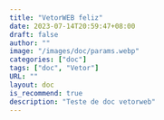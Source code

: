 ```yaml
---
title: "VetorWEB feliz"
date: 2023-07-14T20:59:47+08:00
draft: false
author: ""
image: "/images/doc/params.webp"
categories: ["doc"]
tags: ["doc", "Vetor"]
URL: ""
layout: doc
is_recommend: true
description: "Teste de doc vetorweb"
---
```

